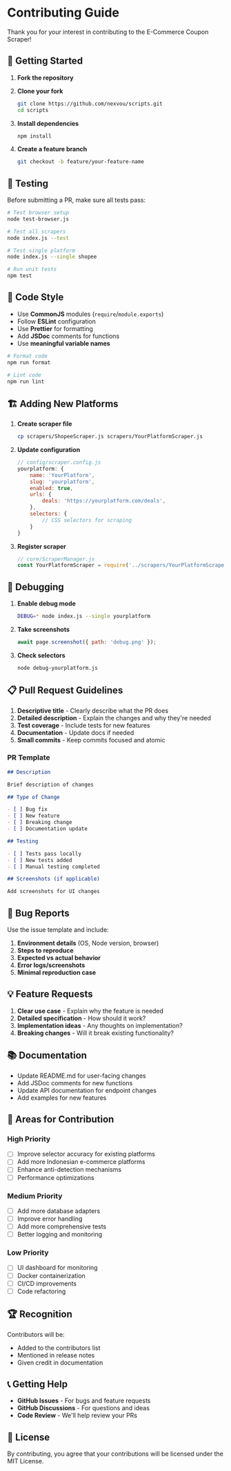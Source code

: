 # Contributing Guide

Thank you for your interest in contributing to the E-Commerce Coupon Scraper!

## 🚀 Getting Started

1. **Fork the repository**
2. **Clone your fork**

    ```bash
    git clone https://github.com/nexvou/scripts.git
    cd scripts
    ```

3. **Install dependencies**

    ```bash
    npm install
    ```

4. **Create a feature branch**
    ```bash
    git checkout -b feature/your-feature-name
    ```

## 🧪 Testing

Before submitting a PR, make sure all tests pass:

```bash
# Test browser setup
node test-browser.js

# Test all scrapers
node index.js --test

# Test single platform
node index.js --single shopee

# Run unit tests
npm test
```

## 📝 Code Style

- Use **CommonJS** modules (`require`/`module.exports`)
- Follow **ESLint** configuration
- Use **Prettier** for formatting
- Add **JSDoc** comments for functions
- Use **meaningful variable names**

```bash
# Format code
npm run format

# Lint code
npm run lint
```

## 🏗️ Adding New Platforms

1. **Create scraper file**

    ```bash
    cp scrapers/ShopeeScraper.js scrapers/YourPlatformScraper.js
    ```

2. **Update configuration**

    ```javascript
    // config/scraper.config.js
    yourplatform: {
        name: 'YourPlatform',
        slug: 'yourplatform',
        enabled: true,
        urls: {
            deals: 'https://yourplatform.com/deals',
        },
        selectors: {
            // CSS selectors for scraping
        }
    }
    ```

3. **Register scraper**
    ```javascript
    // core/ScraperManager.js
    const YourPlatformScraper = require('../scrapers/YourPlatformScraper');
    ```

## 🔧 Debugging

1. **Enable debug mode**

    ```bash
    DEBUG=* node index.js --single yourplatform
    ```

2. **Take screenshots**

    ```javascript
    await page.screenshot({ path: 'debug.png' });
    ```

3. **Check selectors**
    ```bash
    node debug-yourplatform.js
    ```

## 📋 Pull Request Guidelines

1. **Descriptive title** - Clearly describe what the PR does
2. **Detailed description** - Explain the changes and why they're needed
3. **Test coverage** - Include tests for new features
4. **Documentation** - Update docs if needed
5. **Small commits** - Keep commits focused and atomic

### PR Template

```markdown
## Description

Brief description of changes

## Type of Change

- [ ] Bug fix
- [ ] New feature
- [ ] Breaking change
- [ ] Documentation update

## Testing

- [ ] Tests pass locally
- [ ] New tests added
- [ ] Manual testing completed

## Screenshots (if applicable)

Add screenshots for UI changes
```

## 🐛 Bug Reports

Use the issue template and include:

1. **Environment details** (OS, Node version, browser)
2. **Steps to reproduce**
3. **Expected vs actual behavior**
4. **Error logs/screenshots**
5. **Minimal reproduction case**

## 💡 Feature Requests

1. **Clear use case** - Explain why the feature is needed
2. **Detailed specification** - How should it work?
3. **Implementation ideas** - Any thoughts on implementation?
4. **Breaking changes** - Will it break existing functionality?

## 📚 Documentation

- Update README.md for user-facing changes
- Add JSDoc comments for new functions
- Update API documentation for endpoint changes
- Add examples for new features

## 🎯 Areas for Contribution

### High Priority

- [ ] Improve selector accuracy for existing platforms
- [ ] Add more Indonesian e-commerce platforms
- [ ] Enhance anti-detection mechanisms
- [ ] Performance optimizations

### Medium Priority

- [ ] Add more database adapters
- [ ] Improve error handling
- [ ] Add more comprehensive tests
- [ ] Better logging and monitoring

### Low Priority

- [ ] UI dashboard for monitoring
- [ ] Docker containerization
- [ ] CI/CD improvements
- [ ] Code refactoring

## 🏆 Recognition

Contributors will be:

- Added to the contributors list
- Mentioned in release notes
- Given credit in documentation

## 📞 Getting Help

- **GitHub Issues** - For bugs and feature requests
- **GitHub Discussions** - For questions and ideas
- **Code Review** - We'll help review your PRs

## 📄 License

By contributing, you agree that your contributions will be licensed under the MIT License.
